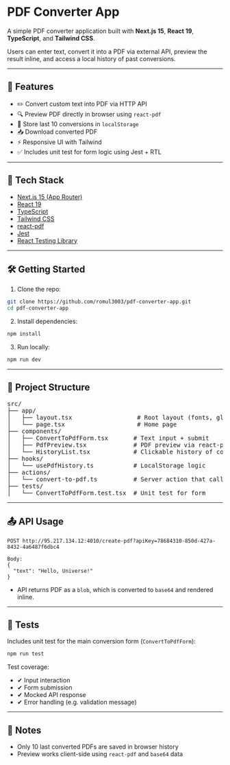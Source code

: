 # PDF Converter App

A simple PDF converter application built with **Next.js 15**, **React 19**, **TypeScript**, and
**Tailwind CSS**.

Users can enter text, convert it into a PDF via external API, preview the result inline, and access
a local history of past conversions.

---

## 🚀 Features

- ✏️ Convert custom text into PDF via HTTP API
- 🔍 Preview PDF directly in browser using `react-pdf`
- 💾 Store last 10 conversions in `localStorage`
- 📥 Download converted PDF
- ⚡ Responsive UI with Tailwind
- ✅ Includes unit test for form logic using Jest + RTL

---

## 🧱 Tech Stack

- [Next.js 15 (App Router)](https://nextjs.org/docs/app)
- [React 19](https://react.dev/blog/2024/04/25/react-19)
- [TypeScript](https://www.typescriptlang.org/)
- [Tailwind CSS](https://tailwindcss.com/)
- [react-pdf](https://github.com/wojtekmaj/react-pdf)
- [Jest](https://jestjs.io/)
- [React Testing Library](https://testing-library.com/)

---

## 🛠️ Getting Started

1. Clone the repo:

```bash
git clone https://github.com/romul3003/pdf-converter-app.git
cd pdf-converter-app
```

2. Install dependencies:

```bash
npm install
```

3. Run locally:

```bash
npm run dev
```

---

## 📂 Project Structure

<pre>
src/
├── app/
│   ├── layout.tsx                  # Root layout (fonts, global styles)
│   └── page.tsx                    # Home page
├── components/
│   ├── ConvertToPdfForm.tsx       # Text input + submit
│   ├── PdfPreview.tsx             # PDF preview via react-pdf
│   └── HistoryList.tsx            # Clickable history of conversions
├── hooks/
│   └── usePdfHistory.ts           # LocalStorage logic
├── actions/
│   └── convert-to-pdf.ts          # Server action that calls PDF API
├── tests/
│   └── ConvertToPdfForm.test.tsx  # Unit test for form
</pre>

---

## 📤 API Usage

```http
POST http://95.217.134.12:4010/create-pdf?apiKey=78684310-850d-427a-8432-4a6487f6dbc4

Body:
{
  "text": "Hello, Universe!"
}
```

- API returns PDF as a `blob`, which is converted to `base64` and rendered inline.

---

## 🧪 Tests

Includes unit test for the main conversion form (`ConvertToPdfForm`):

```bash
npm run test
```

Test coverage:

- ✔ Input interaction
- ✔ Form submission
- ✔ Mocked API response
- ✔ Error handling (e.g. validation message)

---

## 📎 Notes

- Only 10 last converted PDFs are saved in browser history
- Preview works client-side using `react-pdf` and `base64` data
